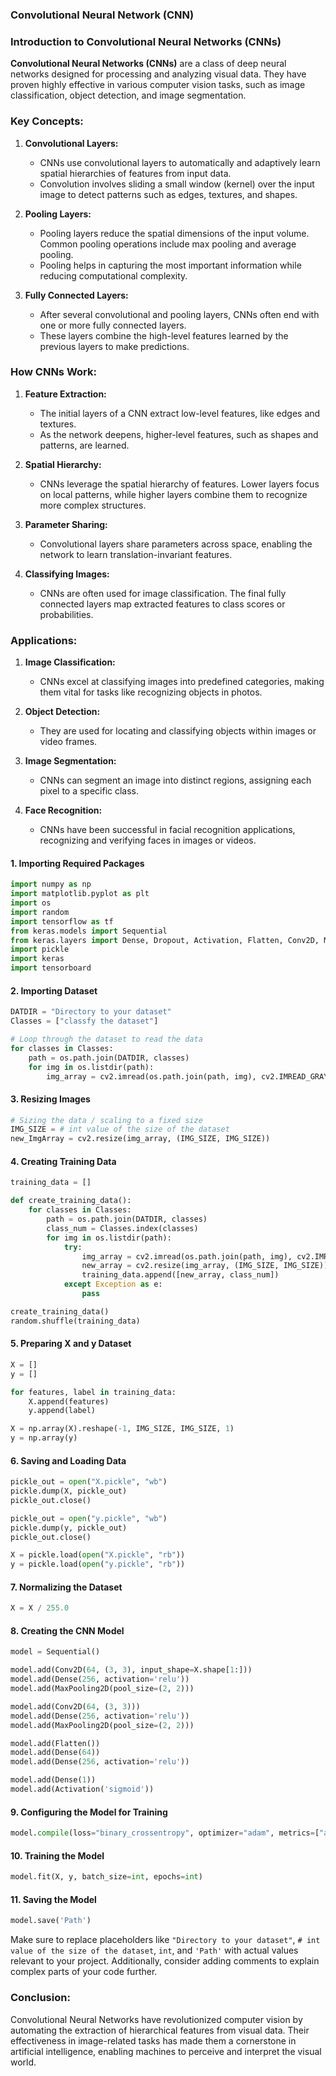 ### Convolutional Neural Network (CNN) 

### Introduction to Convolutional Neural Networks (CNNs)

**Convolutional Neural Networks (CNNs)** are a class of deep neural networks designed for processing and analyzing visual data. They have proven highly effective in various computer vision tasks, such as image classification, object detection, and image segmentation.

### Key Concepts:

1. **Convolutional Layers:**
   - CNNs use convolutional layers to automatically and adaptively learn spatial hierarchies of features from input data.
   - Convolution involves sliding a small window (kernel) over the input image to detect patterns such as edges, textures, and shapes.

2. **Pooling Layers:**
   - Pooling layers reduce the spatial dimensions of the input volume. Common pooling operations include max pooling and average pooling.
   - Pooling helps in capturing the most important information while reducing computational complexity.

3. **Fully Connected Layers:**
   - After several convolutional and pooling layers, CNNs often end with one or more fully connected layers.
   - These layers combine the high-level features learned by the previous layers to make predictions.

### How CNNs Work:

1. **Feature Extraction:**
   - The initial layers of a CNN extract low-level features, like edges and textures.
   - As the network deepens, higher-level features, such as shapes and patterns, are learned.

2. **Spatial Hierarchy:**
   - CNNs leverage the spatial hierarchy of features. Lower layers focus on local patterns, while higher layers combine them to recognize more complex structures.

3. **Parameter Sharing:**
   - Convolutional layers share parameters across space, enabling the network to learn translation-invariant features.

4. **Classifying Images:**
   - CNNs are often used for image classification. The final fully connected layers map extracted features to class scores or probabilities.

### Applications:

1. **Image Classification:**
   - CNNs excel at classifying images into predefined categories, making them vital for tasks like recognizing objects in photos.

2. **Object Detection:**
   - They are used for locating and classifying objects within images or video frames.

3. **Image Segmentation:**
   - CNNs can segment an image into distinct regions, assigning each pixel to a specific class.

4. **Face Recognition:**
   - CNNs have been successful in facial recognition applications, recognizing and verifying faces in images or videos.


#### 1. Importing Required Packages
```python
import numpy as np
import matplotlib.pyplot as plt
import os
import random
import tensorflow as tf
from keras.models import Sequential
from keras.layers import Dense, Dropout, Activation, Flatten, Conv2D, MaxPooling2D
import pickle
import keras
import tensorboard
```

#### 2. Importing Dataset
```python
DATDIR = "Directory to your dataset"
Classes = ["classfy the dataset"]

# Loop through the dataset to read the data
for classes in Classes:
    path = os.path.join(DATDIR, classes)
    for img in os.listdir(path):
        img_array = cv2.imread(os.path.join(path, img), cv2.IMREAD_GRAYSCALE)
```

#### 3. Resizing Images
```python
# Sizing the data / scaling to a fixed size
IMG_SIZE = # int value of the size of the dataset
new_ImgArray = cv2.resize(img_array, (IMG_SIZE, IMG_SIZE))
```

#### 4. Creating Training Data
```python
training_data = []

def create_training_data():
    for classes in Classes:
        path = os.path.join(DATDIR, classes)
        class_num = Classes.index(classes)
        for img in os.listdir(path):
            try:
                img_array = cv2.imread(os.path.join(path, img), cv2.IMREAD_GRAYSCALE)
                new_array = cv2.resize(img_array, (IMG_SIZE, IMG_SIZE))
                training_data.append([new_array, class_num])
            except Exception as e:
                pass

create_training_data()
random.shuffle(training_data)
```

#### 5. Preparing X and y Dataset
```python
X = []
y = []

for features, label in training_data:
    X.append(features)
    y.append(label)

X = np.array(X).reshape(-1, IMG_SIZE, IMG_SIZE, 1)
y = np.array(y)
```

#### 6. Saving and Loading Data
```python
pickle_out = open("X.pickle", "wb")
pickle.dump(X, pickle_out)
pickle_out.close()

pickle_out = open("y.pickle", "wb")
pickle.dump(y, pickle_out)
pickle_out.close()

X = pickle.load(open("X.pickle", "rb"))
y = pickle.load(open("y.pickle", "rb"))
```

#### 7. Normalizing the Dataset
```python
X = X / 255.0
```

#### 8. Creating the CNN Model
```python
model = Sequential()

model.add(Conv2D(64, (3, 3), input_shape=X.shape[1:]))
model.add(Dense(256, activation='relu'))
model.add(MaxPooling2D(pool_size=(2, 2)))

model.add(Conv2D(64, (3, 3)))
model.add(Dense(256, activation='relu'))
model.add(MaxPooling2D(pool_size=(2, 2)))

model.add(Flatten())
model.add(Dense(64))
model.add(Dense(256, activation='relu'))

model.add(Dense(1))
model.add(Activation('sigmoid'))
```

#### 9. Configuring the Model for Training
```python
model.compile(loss="binary_crossentropy", optimizer="adam", metrics=["accuracy"])
```

#### 10. Training the Model
```python
model.fit(X, y, batch_size=int, epochs=int)
```

#### 11. Saving the Model
```python
model.save('Path')
```

Make sure to replace placeholders like `"Directory to your dataset"`, `# int value of the size of the dataset`, `int`, and `'Path'` with actual values relevant to your project. Additionally, consider adding comments to explain complex parts of your code further.

### Conclusion:

Convolutional Neural Networks have revolutionized computer vision by automating the extraction of hierarchical features from visual data. Their effectiveness in image-related tasks has made them a cornerstone in artificial intelligence, enabling machines to perceive and interpret the visual world.
